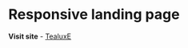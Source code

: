 # Responsive landing page
**Visit site** - [TealuxE](https://anyanecoder.github.io/Landing_tea-sales/)

